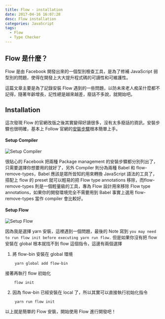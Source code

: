 ```yaml
---
title: Flow - installation
date: 2017-04-16 16:07:28
desc: Flow installation
categories: JavaScript
tags:
  - Flow
  - Type Checker
---
```


## Flow 是什麼？

Flow 是由 Facebook 開發出來的一個型別檢查工具，是為了修補 JavaScript 弱型別的問題，使得在開發上大大提升程式碼的可讀性和可維護性。

<!-- more -->

這篇文章主要是為了記錄安裝 Flow 遇到的一些問題，以防未來老人痴呆什麼都不記得，隨著年齡增長，記性總是越來越差，廢話不多說，就開始吧。

## Installation

這次發現 Flow 的官網改版之後其實變得好讀很多，沒有太多廢話的資訊，安裝步驟也很明確，基本上 Follow 官網的[安裝步驟](https://flow.org/en/docs/install/)根本簡單上手。

#### Setup Compiler

![Setup Compiler](images/flow-compiler.png)

很貼心的 Facebook 把兩種 Package management 的安裝步驟都分別列出了，只需要選擇你想要用的就好了，另外 Compiler 則分為兩種 Babel 和 flow-remove-types，Babel 應該是眾所皆知的用來轉換 JavaScript 語法的工具了，搭配上 flow 的 preset 就可以輕易的把 Flow type annotations 移除，而flow-remove-types 則是一個輕量級的工具，專為 Flow 設計用來移除 Flow type annotations，如果你的開發環境完全不需要用到 Babel 事實上選用 flow-remove-types 當作 compiler 會比較好。

#### Setup Flow 

![Setup Flow](images/flow-setup.png)

因為我是選擇 yarn 安裝，這裡遇到一個問題，最後的 Note 寫到 `you may need to run flow init before executing yarn run flow.` 但是如果你沒有把 flow 安裝在 global 根本就找不到 flow 這個指令，這邊有兩個選擇

1. 將 flow-bin 安裝在 global 環境

        yarn global add flow-bin

  接著再執行 flow 初始化

        flow init

2. 因為 flow-bin 已經安裝在 local 了，所以其實可以直接執行初始化指令

        yarn run flow init

以上就是簡單的 Flow 安裝，開始使用 Flow 進行開發吧！

